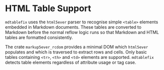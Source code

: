 # HTML Table Support

`mdtablefix` uses the `html5ever` parser to recognise simple `<table>` elements
embedded in Markdown documents. These tables are converted to Markdown before the
normal reflow logic runs so that Markdown and HTML tables are formatted
consistently.

The crate `markup5ever_rcdom` provides a minimal DOM which `html5ever` populates
and which is traversed to extract rows and cells. Only basic tables containing
`<tr>`, `<th>` and `<td>` elements are supported.
`mdtablefix` detects table elements regardless of attribute usage or tag case.
